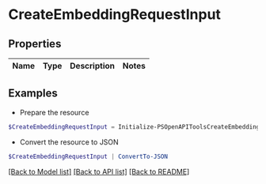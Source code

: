 # CreateEmbeddingRequestInput
## Properties

Name | Type | Description | Notes
------------ | ------------- | ------------- | -------------

## Examples

- Prepare the resource
```powershell
$CreateEmbeddingRequestInput = Initialize-PSOpenAPIToolsCreateEmbeddingRequestInput 
```

- Convert the resource to JSON
```powershell
$CreateEmbeddingRequestInput | ConvertTo-JSON
```

[[Back to Model list]](../README.md#documentation-for-models) [[Back to API list]](../README.md#documentation-for-api-endpoints) [[Back to README]](../README.md)


